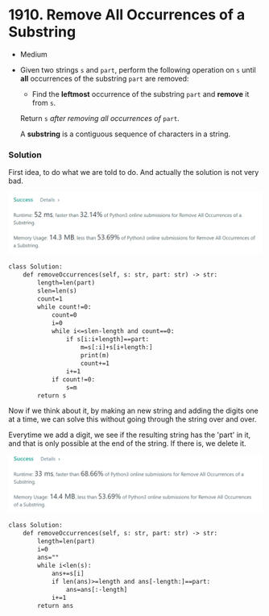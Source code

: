 # 1910. Remove All Occurrences of a Substring

* Medium
*   Given two strings `s` and `part`, perform the following operation on `s` until **all** occurrences of the substring `part` are removed:

    * Find the **leftmost** occurrence of the substring `part` and **remove** it from `s`.

    Return `s` _after removing all occurrences of_ `part`.

    A **substring** is a contiguous sequence of characters in a string.

### Solution&#x20;

First idea, to do what we are told to do. And actually the solution is not very bad.&#x20;

![](<../.gitbook/assets/image (5) (1) (1).png>)

```
class Solution:
    def removeOccurrences(self, s: str, part: str) -> str:
        length=len(part)
        slen=len(s)
        count=1
        while count!=0:
            count=0
            i=0
            while i<=slen-length and count==0:
                if s[i:i+length]==part:
                    m=s[:i]+s[i+length:]
                    print(m)
                    count+=1
                i+=1
            if count!=0:
                s=m
        return s
```

Now if we think about it, by making an new string and adding the digits one at a time, we can solve this without going through the string over and over.&#x20;

Everytime we add a digit, we see if the resulting string has the 'part' in it, and that is only possible at the end of the string. If there is, we delete it.&#x20;

![](<../.gitbook/assets/image (8) (1) (1).png>)

```
class Solution:
    def removeOccurrences(self, s: str, part: str) -> str:
        length=len(part)
        i=0
        ans=""
        while i<len(s):
            ans+=s[i]
            if len(ans)>=length and ans[-length:]==part:
                ans=ans[:-length]
            i+=1
        return ans 
```

